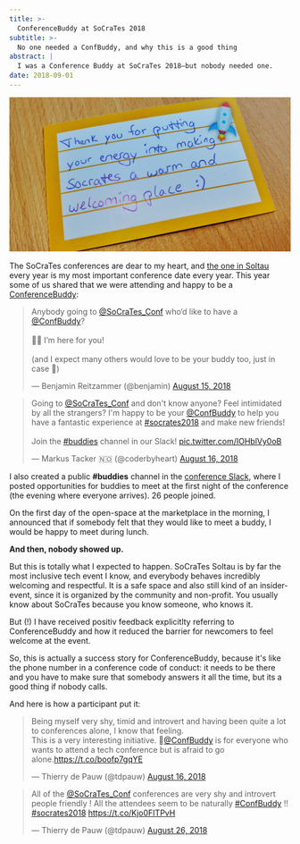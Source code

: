 ```yaml
---
title: >-
  ConferenceBuddy at SoCraTes 2018
subtitle: >-
  No one needed a ConfBuddy, and why this is a good thing
abstract: |
  I was a Conference Buddy at SoCraTes 2018—but nobody needed one.
date: 2018-09-01
---
```


![Kudos card for Conference Buddy](../media/2018-09-01-conferencebuddy-at-socrates-2018.jpeg)

The SoCraTes conferences are dear to my heart, and
[the one in Soltau](https://www.socrates-conference.de/) every year is my most
important conference date every year. This year some of us shared that we were
attending and happy to be a [ConferenceBuddy](https://www.conferencebuddy.io/):

<blockquote class="twitter-tweet" data-lang="en"><p lang="en" dir="ltr">Anybody going to <a href="https://twitter.com/SoCraTes_Conf?ref_src=twsrc%5Etfw">@SoCraTes_Conf</a> who‘d like to have a <a href="https://twitter.com/ConfBuddy?ref_src=twsrc%5Etfw">@ConfBuddy</a>? <br><br>🙋‍♂️ I’m here for you!<br><br>(and I expect many others would love to be your buddy too, just in case 🙂)</p>&mdash; Benjamin Reitzammer (@benjamin) <a href="https://twitter.com/benjamin/status/1029742801767067648?ref_src=twsrc%5Etfw">August 15, 2018</a></blockquote>

<blockquote class="twitter-tweet" data-lang="en"><p lang="en" dir="ltr">Going to <a href="https://twitter.com/SoCraTes_Conf?ref_src=twsrc%5Etfw">@SoCraTes_Conf</a> and don&#39;t know anyone? Feel intimidated by all the strangers? I&#39;m happy to be your <a href="https://twitter.com/ConfBuddy?ref_src=twsrc%5Etfw">@ConfBuddy</a> to help you have a fantastic experience at  <a href="https://twitter.com/hashtag/socrates2018?src=hash&amp;ref_src=twsrc%5Etfw">#socrates2018</a> and make new friends!<br><br>Join the <a href="https://twitter.com/hashtag/buddies?src=hash&amp;ref_src=twsrc%5Etfw">#buddies</a> channel in our Slack! <a href="https://t.co/IOHblVy0oB">pic.twitter.com/IOHblVy0oB</a></p>&mdash; Markus Tacker 🇳🇴 (@coderbyheart) <a href="https://twitter.com/coderbyheart/status/1030010907840192513?ref_src=twsrc%5Etfw">August 16, 2018</a></blockquote>

I also created a public **#buddies** channel in the
[conference Slack](https://socrates-conference.slack.com/), where I posted
opportunities for buddies to meet at the first night of the conference (the
evening where everyone arrives). 26 people joined.

On the first day of the open-space at the marketplace in the morning, I
announced that if somebody felt that they would like to meet a buddy, I would be
happy to meet during lunch.

**And then, nobody showed up.**

But this is totally what I expected to happen. SoCraTes Soltau is by far the
most inclusive tech event I know, and everybody behaves incredibly welcoming and
respectful. It is a safe space and also still kind of an insider-event, since it
is organized by the community and non-profit. You usually know about SoCraTes
because you know someone, who knows it.

But (!) I have received positiv feedback explicitlty referring to
ConferenceBuddy and how it reduced the barrier for newcomers to feel welcome at
the event.

So, this is actually a success story for ConferenceBuddy, because it's like the
phone number in a conference code of conduct: it needs to be there and you have
to make sure that somebody answers it all the time, but its a good thing if
nobody calls.

And here is how a participant put it:

<blockquote class="twitter-tweet" data-lang="en"><p lang="en" dir="ltr">Being myself very shy, timid and introvert and having been quite a lot to conferences alone, I know that feeling.<br>This is a very interesting initiative. 👏<a href="https://twitter.com/ConfBuddy?ref_src=twsrc%5Etfw">@ConfBuddy</a> is for everyone who wants to attend a tech conference but is afraid to go alone.<a href="https://t.co/boofp7gqYE">https://t.co/boofp7gqYE</a></p>&mdash; Thierry de Pauw (@tdpauw) <a href="https://twitter.com/tdpauw/status/1030076022153199616?ref_src=twsrc%5Etfw">August 16, 2018</a></blockquote>

<blockquote class="twitter-tweet" data-lang="en"><p lang="en" dir="ltr">All of the <a href="https://twitter.com/SoCraTes_Conf?ref_src=twsrc%5Etfw">@SoCraTes_Conf</a> conferences are very shy and introvert people friendly ! All the attendees seem to be naturally <a href="https://twitter.com/hashtag/ConfBuddy?src=hash&amp;ref_src=twsrc%5Etfw">#ConfBuddy</a> !! <a href="https://twitter.com/hashtag/socrates2018?src=hash&amp;ref_src=twsrc%5Etfw">#socrates2018</a> <a href="https://t.co/Kjo0FITPvH">https://t.co/Kjo0FITPvH</a></p>&mdash; Thierry de Pauw (@tdpauw) <a href="https://twitter.com/tdpauw/status/1033731158918475776?ref_src=twsrc%5Etfw">August 26, 2018</a></blockquote>

